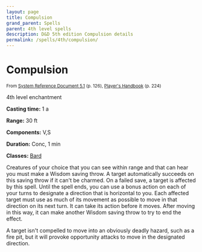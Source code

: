 ```yaml
---
layout: page
title: Compulsion
grand_parent: Spells
parent: 4th level spells 
description: D&D 5th edition Compulsion details
permalink: /spells/4th/compulsion/
---
```


# Compulsion

<small>From <a target="_blank" href="https://media.wizards.com/2016/downloads/DND/SRD-OGL_V5.1.pdf">System Reference Document 5.1</a> (p. 126), <a target="_blank" href="https://dnd.wizards.com/products/tabletop-games/rpg-products/rpg_playershandbook">Player's Handbook</a> (p. 224)</small>


4th level enchantment

**Casting time:** 1 a

**Range:** 30 ft

**Components:** V,S 

**Duration:** Conc, 1 min

**Classes:** [Bard](/classes/bard/)

Creatures of your choice that you can see within range and that can hear you must make a Wisdom saving throw. A target automatically succeeds on this saving throw if it can't be charmed. On a failed save, a target is affected by this spell. Until the spell ends, you can use a bonus action on each of your turns to designate a direction that is horizontal to you. Each affected target must use as much of its movement as possible to move in that direction on its next turn. It can take its action before it moves. After moving in this way, it can make another Wisdom saving throw to try to end the effect.

   A target isn't compelled to move into an obviously deadly hazard, such as a fire pit, but it will provoke opportunity attacks to move in the designated direction.